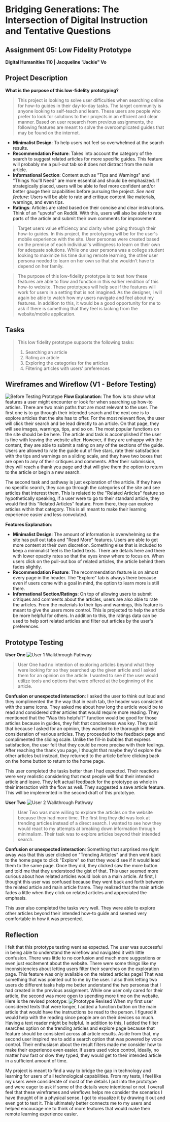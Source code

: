 # Bridging Generations: The Intersection of Digital Instruction and Tentative Questions
## Assignment 05: Low Fidelity Prototype ##
__Digital Humanities 110 | Jacqueline "Jackie" Vo__

## Project Description ##
**What is the purpose of this low-fidelity prototyping?**
> This project is looking to solve user difficulties when searching online for how-to guides in their day-to-day tasks. The target community is anyone looking to self-teach and learn. These users are people who prefer to look for solutions to their projects in an efficient and clear manner. Based on user research from previous assignments, the following features are meant to solve the overcomplicated guides that may be found on the internet. 

* **Minimalist Design**: To help users not feel so overwhelmed at the search results.
* **Recommendation Feature**: Takes into account the category of the search to suggest related articles for more specific guides. This feature will probably me a pull-out tab so it does not distract from the main article. 
* **Informational Section**: Content such as "Tips and Warnings" and "Things You'll Need" are more essential and should be emphasized. If strategically placed, users will be able to feel more confident and/or better gauge their capabilities before pursuing the project. *See next feature*: Users will be able to rate and critique content like materials, warnings, and even tips.
* **Ratings**: Articles are rated based on their concise and clear instructions. Think of an "upvote" on Reddit. With this, users will also be able to rate parts of the article and submit their own comments for improvement.

> Target users value efficiency and clarity when going through their how-to guides. In this project, the prototyping will be for the user's mobile experience with the site. User personas were created based on the premise of each individual's willingness to learn on their own for adequate solutions. While one user persona was a college student looking to maximize his time during remote learning, the other user persona needed to learn on her own so that she wouldn't have to depend on her family. 

> The purpose of this low-fidelity prototype is to test how these features are able to flow and function in this earlier rendition of this how-to website. These prototypes will help see if the features will work for users in a setting that is not imagined. As the designer, I will again be able to watch how my users navigate and feel about my features. In addition to this, it would be a good opportunity for me to ask if there is something that they feel is lacking from the website/mobile application. 

## Tasks ##
> This low fidelity prototype supports the following tasks:
> 1. Searching an article
> 2. Rating an article
> 3. Exploring the categories for the articles
> 4. Filtering articles with users' preferences

## Wireframes and Wireflow (V1 - Before Testing) ##
![Before Testing Prototype](prototype.jpg)
**Flow Explanation**: The flow is to show what features a user might encounter or look for when searching up how-to articles. There are two main paths that are most relevant to the user. The first one is to go through their intended search and the next one is to explore articles that the site has to offer. For the most relevant flow, the user will click their search and be lead directly to an article. On that page, they will see images, warnings, tips, and so on. The most popular functions on the site should be be here. The article and task is accomplished if the user is fine with leaving the website after. However, if they are unhappy with the content, they are able to submit a rating on any of the sections of the guide. Users are allowed to rate the guide out of five stars, rate their satisfaction with the tips and warnings on a sliding scale, and they have two boxes that are open to any of their critiques and comments. After their submission, they will reach a thank you page and that will give them the option to return to the article or begin a new search.

The second task and pathway is just exploration of the article. If they have no specific search, they can go through the categories of the site and see articles that interest them. This is related to the "Related Articles" feature so hypothetically speaking, if a user were to go to their standard article, they would find this "Related Articles" feature. From there, they can explore articles within that category. This is all meant to make their learning experience easier and less convoluted. 

**Features Explanation**:
* **Minimalist Design**: The amount of information is overwhelming so the site has pull out tabs and "Read More" features. Users are able to get more content at their own discretion. Something else that is included to keep a minimalist feel is the faded texts. There are details here and there with lower opacity rates so that the eyes know where to focus on. When users click on the pull-out box of related articles, the article behind them fades slightly. 
* **Recommendation Feature**: The recommendation feature is on almost every page in the header. The "Explore" tab is always there because even if users come with a goal in mind, the option to learn more is still there. 
* **Informational Section/Ratings**: On top of allowing users to submit critiques and comments about the articles, users are also able to rate the articles. From the materials to their tips and warnings, this feature is meant to give the users more control. This is projected to help the article be more helpful for others. In addition to this, the ratings data can be used to help sort related articles and filter out articles by the user's preferences. 

## Prototype Testing ##
**User One**
![User 1 Walkthrough Pathway](user1.jpg)
> User One had no intention of exploring articles beyond what they were looking for so they searched up the given article and I asked them for an opinion on the article. I wanted to see if the user would utilize tools and options that were offered at the beginning of the article.

**Confusion or unexpected interaction**: I asked the user to think out loud and they complimented the the way that in each tab, the header was consistent with the same icons. They asked me about how long the article would be to read and considered other articles that would require more reading. They mentioned that the "Was this helpful?" function would be good for those articles because in guides, they felt that conciseness was key. They said that because I asked for an opinion, they wanted to be thorough in their consideration of various articles. They proceeded to the feedback page and complimented the sliding scale. Unlike the fill-in bubbles that express satisfaction, the user felt that they could be more precise with their feelings. After reaching the thank you page, I thought that maybe they'd explore the other articles but instead, they returned to the article before clicking back on the home button to return to the home page.

This user completed the tasks better than I had expected. Their reactions were very realistic considering that most people will find their intended article and leave. They left actual feedback for the prototype as whole in their interaction with the flow as well. They suggested a save article feature. This will be implemented in the second draft of this prototype. 

**User Two**
![User 2 Walkthrough Pathway](user2.jpg)
> User Two was more willing to explore the articles on the website because they had more time. The first ting they did was look at trending articles instead of a direct search. I wanted to see how they would react to my attempts at breaking down information through minimalism. Their task was to explore articles beyond their intended search.

**Confusion or unexpected interaction**: Something that surprised me right away was that this user clicked on "Trending Articles" and then went back to the home page to click "Explore" so that they would see if it would lead them to the same page. Once they did, they clicked saw the more button and told me that they understood the gist of that. This user seemed more curious about how related articles would look on a main article. At first, I thought this user was confused because they went back and forth between the related article and main article frame. They realized that the main article fades a little when they click on related articles and appreciated the emphasis.

This user also completed the tasks very well. They were able to explore other articles beyond their intended how-to guide and seemed very comfortable in how it was presented.

## Reflection ##
I felt that this prototype testing went as expected. The user was successful in being able to understand the wireflow and navigated it with little confusion. There was little to no confusion and much more suggestions or even just excitement about the website. There were some things like my inconsistencies about letting users filter their searches on the exploration page. This feature was only available on the related articles page! That was something that was pointed out to me by the user. I also think letting two users do different tasks help me better understand the two personas that I had created in the previous assignment. While one user only cared for their article, the second was more open to spending more time on the website. Here is the revised prototype:
![Prototype Revised](prototype2.jpg)
When my first user considered texts that were longer, I added a function button on the main article that would have the instructions be read to the person. I figured it would help with the reading since people are on their devices so much. Having a text reader might be helpful. In addition to this, I added the filter searches option on the trending articles and explore page because that feature should be consistent across all article results. Aside from that, my second user inspired me to add a search option that was powered by voice control. Their enthusiasm about the result filters made me consider how to make their experience even easier. If users used voice control, ideally, no matter how fast or slow they typed, they would get to their intended article in a sufficient amount of time.

My project is meant to find a way to bridge the gap in technology and learning for users of all technological capabilities. From my tests, I feel like my users were considerate of most of the details I put into the prototype and were eager to ask if some of the details were intentional or not. I overall feel that these wireframes and wireflows helps me consider the scenarios I have thought of in a physical sense. I got to visualize it by drawing it out and even got to test it. This ultimately better connects me to my users and helped encourage me to think of more features that would make their remote learning experience easier. 
